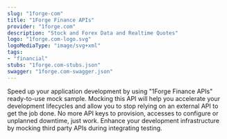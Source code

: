 ```yaml
---
slug: "1forge-com"
title: "1Forge Finance APIs"
provider: "1forge.com"
description: "Stock and Forex Data and Realtime Quotes"
logo: "1forge.com-logo.svg"
logoMediaType: "image/svg+xml"
tags:
- "financial"
stubs: "1forge.com-stubs.json"
swagger: "1forge.com-swagger.json"
---
```



Speed up your application development by using "1Forge Finance APIs" ready-to-use mock sample. Mocking this API will help you accelerate your development lifecycles and allow you to stop relying on an external API to get the job done. No more API keys to provision, accesses to configure or unplanned downtime, just work.
Enhance your development infrastructure by mocking third party APIs during integrating testing.